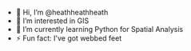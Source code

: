 - 👋 Hi, I’m @heathheathheath
- 👀 I’m interested in GIS
- 🌱 I’m currently learning Python for Spatial Analysis
- ⚡ Fun fact: I've got webbed feet

<!---
heathheathheath/heathheathheath is a ✨ special ✨ repository because its `README.md` (this file) appears on your GitHub profile.
You can click the Preview link to take a look at your changes.
--->
